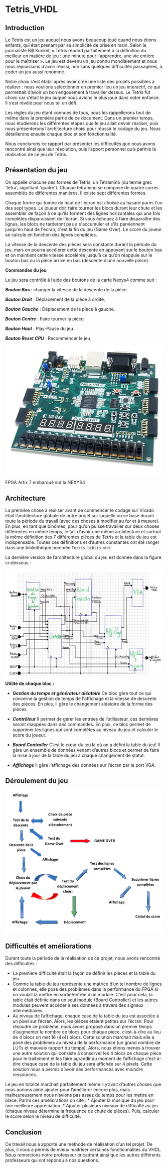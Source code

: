 # Tetris_VHDL
##	Introduction
Le Tetris est un jeu auquel nous avons beaucoup joué quand nous étions enfants, qui était prenant par sa simplicité de prise en main. Selon le journaliste Bill Kunkel, « Tetris répond parfaitement à la définition du meilleur en matière de jeu : une minute pour l'apprendre, une vie entière pour le maîtriser ». 
Le jeu est devenu un jeu connu mondialement et nous nous réjouissons
d’avoir réussi, non sans quelques difficultés passagères, à coder un jeu
aussi renommé.

Notre choix s’est établi après avoir créé une liste des projets possibles à réaliser : nous voulions sélectionner en premier lieu un jeu interactif, ce qui permettait d’avoir un bon engouement à travailler dessus. Le Tetris fut choisi car c’était le jeu auquel nous avions le plus joué dans notre enfance. Il s’est révélé pour nous tel un défi.

Les règles du jeu étant connues de tous, nous les rappellerons tout de même dans la première partie de ce document.
Dans un premier temps, nous étudierons les différentes étapes que le jeu allait devoir réaliser, puis nous présenterons l’architecture choisi pour réussir le codage du jeu. Nous détaillerons ensuite chaque bloc et son fonctionnalité.

Nous conclurons ce rapport par présenter les difficultés que nous avons rencontré ainsi que leur résolution, puis l’apport personnel qu’a permis la réalisation de ce jeu de Tetris.

## Présentation du jeu

On appelle chacune des formes de Tetris, un Tetramino (du terme grec 'tetra', signifiant 'quatre'). Chaque tetramino se compose de quatre carrés assemblés de différentes manières. Il existe sept différentes formes.

Chaque forme qui tombe du haut de l'écran est choisie au hasard parmi l'un des sept types. Le joueur doit faire tourner les blocs durant leur chute et les assembler de façon à ce qu'ils forment des lignes horizontales qui une fois complètes disparaissent de l'écran. Si vous échouez à faire disparaître des lignes, les blocs ne tarderont pas à s'accumuler et s'ils parviennent jusqu'en haut de l'écran, c'est la fin du jeu (Game Over). Le score du joueur se calcule en fonction des lignes complètes.

La vitesse de la descente des pièces sera constante durant la période du jeu, mais on pourra accélérer cette descente en appuyant sur le bouton bas et on maintient cette vitesse accélérée jusqu’à ce qu’on réappuie sur le bouton bas ou la pièce arrive en bas (descente d’une nouvelle pièce).

**Commandes du jeu**

Le jeu sera contrôlé à l’aide des boutons de la carte Nexys4 comme suit :

***Bouton Bas*** : changer la vitesse de la descente de la pièce.

***Bouton Droit*** : Déplacement de la pièce à droite.

***Bouton Gauche*** : Déplacement de la pièce à gauche.

***Bouton Centre*** : Faire tourner la pièce

***Bouton Haut*** : Play-Pause du jeu.

***Bouton Reset CPU*** : Recommencer le jeu

<p align="center">
  <img src="Doc/nexys4.png"
       title="FPGA Artix 7 embarqué sur la NEXYS4">
       
</p>
<caption>FPGA Artix 7 embarqué sur la NEXYS4</caption>

## Architecture
La première chose à réaliser avant de commencer le codage sur Vivado était l’architecture globale de notre projet sur laquelle on se base durant toute la période du travail (avec des choses à modifier au fur et à mesure). En plus, en tant que binômes, pour qu’on puisse travailler sur deux choses différentes en même temps, le fait d’avoir une même architecture et surtout la même définition des 7 différentes pièces de Tetris et la table du jeu est indispensable. Toutes ces définitions et d’autres constantes ont été ranger dans une bibliothèque nommée `Tetris_biblio.vhd`.

La dernière version de l’architecture global du jeu est donnée dans la figure ci-dessous :
<p align="center">
  <img src="Doc/archi.png">
</p>

**Utilité de chaque bloc :**

* ***Gestion du temps et générateur aléatoire***
Ce bloc gère tout ce qui concerne la gestion de temps de l'affichage et la vitesse de descente des pièces. En plus, il gère le changement aléatoire de la forme des pièces.
* ***Contrôleur***
Il permet de gérer les entrées de l’utilisateur, ces dernières seront mappées dans des commandes. En plus, ce bloc permet de supprimer les lignes qui sont complètes au niveau du jeu et calculer le score du joueur.

* ***Board Controller***
C’est le cœur du jeu là où on a défini la table du jeu!
Il gère un ensemble de données venant d’autres blocs et permet de faire la
mise à jour de la table du jeu à chaque changement de statut.

* ***Affichage***
Il gère l’affichage des données sur l’écran par le port VGA.

## Déroulement du jeu
<p align="center">
  <img src="Doc/jeu.png">
</p>

## Difficultés et améliorations

Durant toute la période de la réalisation de ce projet, nous avons rencontré des difficultés :
  * La première difficulté était la façon de définir les pièces et la table du jeu.
  * Comme la table du jeu représente une matrice d’un tel nombre de lignes et colonnes, elle pose des problèmes dans la           performance du FPGA si on voulait la mettre en sortie/entrée d’un module. C’est pour cela, la table était définie dans un seul    module (Board Controller) et les autres modules peuvent accéder à ses données à travers des signaux intermédiaires.
  * Au niveau de l’affichage, chaque case de la table du jeu est associée à un pixel sur l’écran. Alors, les pièces étaient petites sur l’écran. 
        Pour résoudre ce problème, nous avons proposé dans un premier temps d’augmenter le nombre de blocs pour chaque pièce, c’est-à-dire au lieu de 4 blocs on met 16 (4x4) blocs. Cette solution marchait mais elle a posé des problèmes au niveau de la performance (un grand nombre de LUTs et mauvais rapport du temps). 
        Alors, nous étions menés à trouver une autre solution qui consiste à conserver les 4 blocs de chaque pièce pour le traitement et les faire agrandir au moment de l’affichage c’est-à-dire chaque case de la table du jeu sera affichée sur 4 pixels. Cette solution nous a permis d’avoir des performances avec moindre ressources.

Le jeu en totalité marchait parfaitement même il y’avait d’autres choses que nous aurions aimé ajouter pour l’améliorer encore plus, mais malheureusement nous n’avions pas assez du temps pour les mettre en place. Parmi ces améliorations on cite :
    * Ajouter la musique du jeu pour une meilleure appréciation.
    * Ajouter plusieurs niveaux de difficulté au jeu (chaque niveau détermine la fréquence de chute de pièces). Puis, calculer le score selon le niveau de difficulté.


## Conclusion
Ce travail nous a apporté une méthode de réalisation d’un tel projet. De plus, il nous a permis de mieux maitriser certaines fonctionnalités du VHDL. Nous remercions notre professeur encadrant ainsi que les autres différents professeurs qui ont répondu à nos questions.
